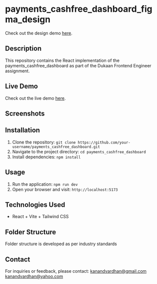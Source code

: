 # payments_cashfree_dashboard_figma_design

Check out the design demo [here](https://www.figma.com/file/1QTpfgcJLng3SEHv3V7Nr4/Payouts-V2---2023?type=design&node-id=0-1&mode=design&t=Avd1bIuniWAwYIg3-0).

## Description

This repository contains the React implementation of the payments_cashfree_dashboard as part of the Dukaan Frontend Engineer assignment.

## Live Demo

Check out the live demo [here](https://dukaan-dash-pay.netlify.app/).

## Screenshots

## Installation

1. Clone the repository: `git clone https://github.com/your-username/payments_cashfree_dashboard.git`
2. Navigate to the project directory: `cd payments_cashfree_dashboard`
3. Install dependencies: `npm install`

## Usage

1. Run the application: `npm run dev`
2. Open your browser and visit: `http://localhost:5173`

## Technologies Used

- React + Vite + Tailwind CSS

## Folder Structure

Folder structure is developed as per industry standards

## Contact

For inquiries or feedback, please contact: [kanandvardhan@gmail.com](mailto:kanandvardhan@gmail.com) [kanandvardhan@yahoo.com](mailto:kanandvardhan@yahoo.com)
